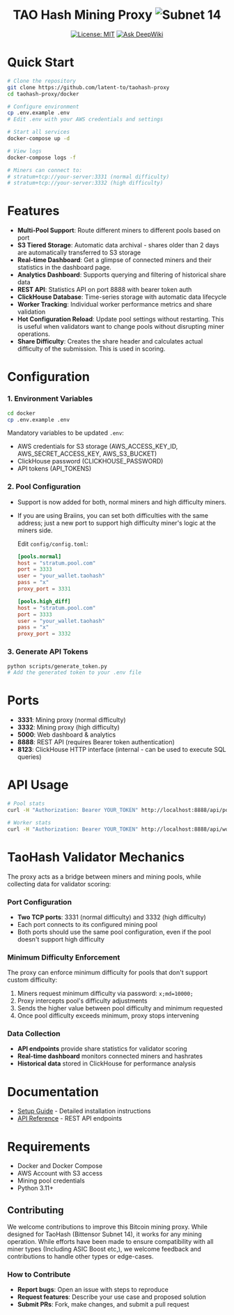 <div align="center">

# **TAO Hash Mining Proxy** ![Subnet 14](https://img.shields.io/badge/Subnet-14_%CE%BE-blue)
[![License: MIT](https://img.shields.io/badge/License-MIT-yellow.svg)](https://opensource.org/licenses/MIT)
[![Ask DeepWiki](https://deepwiki.com/badge.svg)](https://deepwiki.com/latent-to/taohash)

</div>

# Quick Start

```bash
# Clone the repository
git clone https://github.com/latent-to/taohash-proxy
cd taohash-proxy/docker

# Configure environment
cp .env.example .env
# Edit .env with your AWS credentials and settings

# Start all services
docker-compose up -d

# View logs
docker-compose logs -f

# Miners can connect to:
# stratum+tcp://your-server:3331 (normal difficulty)
# stratum+tcp://your-server:3332 (high difficulty)
```

# Features

- **Multi-Pool Support**: Route different miners to different pools based on port
- **S3 Tiered Storage**: Automatic data archival - shares older than 2 days are automatically transferred to S3 storage
- **Real-time Dashboard**: Get a glimpse of connected miners and their statistics in the dashboard page. 
- **Analytics Dashboard**: Supports querying and filtering of historical share data
- **REST API**: Statistics API on port 8888 with bearer token auth
- **ClickHouse Database**: Time-series storage with automatic data lifecycle
- **Worker Tracking**: Individual worker performance metrics and share validation
- **Hot Configuration Reload**: Update pool settings without restarting. This is useful when validators want to change pools without disrupting miner operations.
- **Share Difficulty**: Creates the share header and calculates actual difficulty of the submission. This is used in scoring. 

# Configuration

### 1. Environment Variables
   ```bash
   cd docker
   cp .env.example .env
   ```
   
   Mandatory variables to be updated `.env`:
   - AWS credentials for S3 storage (AWS_ACCESS_KEY_ID, AWS_SECRET_ACCESS_KEY, AWS_S3_BUCKET)
   - ClickHouse password (CLICKHOUSE_PASSWORD)
   - API tokens (API_TOKENS)

### 2. Pool Configuration
 - Support is now added for both, normal miners and high difficulty miners. 
 - If you are using Braiins, you can set both difficulties with the same address; just a new port to support high difficulty miner's logic at the miners side. 

   Edit `config/config.toml`:
   ```toml
   [pools.normal]
   host = "stratum.pool.com"
   port = 3333
   user = "your_wallet.taohash"
   pass = "x"
   proxy_port = 3331

   [pools.high_diff]
   host = "stratum.pool.com"
   port = 3333
   user = "your_wallet.taohash"
   pass = "x"
   proxy_port = 3332
   ```

### 3. Generate API Tokens
   ```bash
   python scripts/generate_token.py
   # Add the generated token to your .env file
   ```

# Ports

- **3331**: Mining proxy (normal difficulty)
- **3332**: Mining proxy (high difficulty)  
- **5000**: Web dashboard & analytics
- **8888**: REST API (requires Bearer token authentication)
- **8123**: ClickHouse HTTP interface (internal - can be used to execute SQL queries)

# API Usage

```bash
# Pool stats
curl -H "Authorization: Bearer YOUR_TOKEN" http://localhost:8888/api/pool/stats | jq .

# Worker stats
curl -H "Authorization: Bearer YOUR_TOKEN" http://localhost:8888/api/workers/stats | jq .
```
# TaoHash Validator Mechanics

The proxy acts as a bridge between miners and mining pools, while collecting data for validator scoring:

### Port Configuration
- **Two TCP ports**: 3331 (normal difficulty) and 3332 (high difficulty)
- Each port connects to its configured mining pool
- Both ports should use the same pool configuration, even if the pool doesn't support high difficulty

### Minimum Difficulty Enforcement
The proxy can enforce minimum difficulty for pools that don't support custom difficulty:

1. Miners request minimum difficulty via password: `x;md=10000;`
2. Proxy intercepts pool's difficulty adjustments
3. Sends the higher value between pool difficulty and minimum requested
4. Once pool difficulty exceeds minimum, proxy stops intervening

### Data Collection
- **API endpoints** provide share statistics for validator scoring
- **Real-time dashboard** monitors connected miners and hashrates
- **Historical data** stored in ClickHouse for performance analysis 

# Documentation

- [Setup Guide](docs/SETUP.md) - Detailed installation instructions
- [API Reference](docs/API.md) - REST API endpoints

# Requirements

- Docker and Docker Compose
- AWS Account with S3 access
- Mining pool credentials
- Python 3.11+

## Contributing

We welcome contributions to improve this Bitcoin mining proxy. While designed for TaoHash (Bittensor Subnet 14), it works for any mining operation.
While efforts have been made to ensure compatibility with all miner types (Including ASIC Boost etc,), we welcome feedback and contributions to handle other types or edge-cases. 

### How to Contribute
- **Report bugs**: Open an issue with steps to reproduce
- **Request features**: Describe your use case and proposed solution
- **Submit PRs**: Fork, make changes, and submit a pull request
